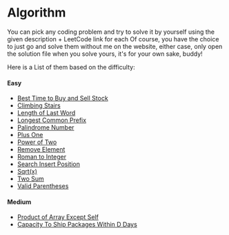 # Algorithm

You can pick any coding problem and try to solve it by yourself using the given description + LeetCode link for each
Of course, you have the choice to just go and solve them without me on the website, either case, only open the solution file when you solve yours, it's for your own sake, buddy!

Here is a List of them based on the difficulty:

<div>
    <div>
        <h4>Easy</h4>
        <ul>
            <li><a href="https://github.com/alirabah93/Algorithm/tree/master/LeetCode/Easy/BestTimeToBuyAndSellStock">Best Time to Buy and Sell Stock</a></li>
            <li><a href="https://github.com/alirabah93/Algorithm/tree/master/LeetCode/Easy/ClimbingStairs">Climbing Stairs</a></li>
            <li><a href="https://github.com/alirabah93/Algorithm/tree/master/LeetCode/Easy/LengthOfLastWord">Length of Last Word</a></li>
            <li><a href="https://github.com/alirabah93/Algorithm/tree/master/LeetCode/Easy/LongestCommonPrefix">Longest Common Prefix</a></li>
            <li><a href="https://github.com/alirabah93/Algorithm/tree/master/LeetCode/Easy/PalindromeNumber">Palindrome Number</a></li>
            <li><a href="https://github.com/alirabah93/Algorithm/tree/master/LeetCode/Easy/PlusOne">Plus One</a></li>
            <li><a href="https://github.com/alirabah93/Algorithm/tree/master/LeetCode/Easy/PowerOfTwo">Power of Two</a></li>
            <li><a href="https://github.com/alirabah93/Algorithm/tree/master/LeetCode/Easy/RemoveElement">Remove Element</a></li>
            <li><a href="https://github.com/alirabah93/Algorithm/tree/master/LeetCode/Easy/RomanToInteger">Roman to Integer</a></li>
            <li><a href="https://github.com/alirabah93/Algorithm/tree/master/LeetCode/Easy/SearchInsertPosition">Search Insert Position</a></li>
            <li><a href="https://github.com/alirabah93/Algorithm/tree/master/LeetCode/Easy/Sqrt(x)">Sqrt(x)</a></li>
            <li><a href="https://github.com/alirabah93/Algorithm/tree/master/LeetCode/Easy/TwoSum">Two Sum</a></li>
            <li><a href="https://github.com/alirabah93/Algorithm/tree/master/LeetCode/Easy/ValidParentheses">Valid Parentheses</a></li>
        </ul>
    </div>
    <div>
        <h4>Medium</h4>
        <ul>
            <li><a href="https://github.com/alirabah93/Algorithm/tree/master/LeetCode/Medium/ProductOfArrayExceptSelf">Product of Array Except Self</a></li>
            <li><a href="">Capacity To Ship Packages Within D Days</a></li>
        </ul>
    </div>
</div>
